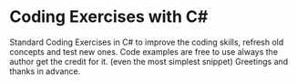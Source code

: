 # Coding Exercises with C#
Standard Coding Exercises in C# to improve the coding skills, refresh old concepts and test new ones.
Code examples are free to use always the author get the credit for it. (even the most simplest snippet)
Greetings and thanks in advance.
